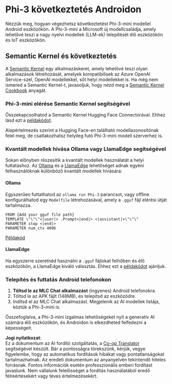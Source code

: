 <!--
CO_OP_TRANSLATOR_METADATA:
{
  "original_hash": "9481b07dda8f9715a5d1ff43fb27568b",
  "translation_date": "2025-07-16T20:15:30+00:00",
  "source_file": "md/01.Introduction/03/Android_Inference.md",
  "language_code": "hu"
}
-->
# **Phi-3 következtetés Androidon**

Nézzük meg, hogyan végezhetsz következtetést Phi-3-mini modellel Android eszközökön. A Phi-3-mini a Microsoft új modellcsaládja, amely lehetővé teszi a nagy nyelvi modellek (LLM-ek) telepítését élő eszközökön és IoT eszközökön.

## Semantic Kernel és következtetés

A [Semantic Kernel](https://github.com/microsoft/semantic-kernel) egy alkalmazáskeret, amely lehetővé teszi olyan alkalmazások létrehozását, amelyek kompatibilisek az Azure OpenAI Service-szel, OpenAI modellekkel, sőt helyi modellekkel is. Ha még nem ismered a Semantic Kernel-t, javasoljuk, hogy nézd meg a [Semantic Kernel Cookbook](https://github.com/microsoft/SemanticKernelCookBook?WT.mc_id=aiml-138114-kinfeylo) anyagát.

### Phi-3-mini elérése Semantic Kernel segítségével

Összekapcsolhatod a Semantic Kernel Hugging Face Connectorával. Ehhez lásd ezt a [példakódot](https://github.com/Azure-Samples/Phi-3MiniSamples/tree/main/semantickernel?WT.mc_id=aiml-138114-kinfeylo).

Alapértelmezés szerint a Hugging Face-en található modellazonosítónak felel meg, de csatlakozhatsz helyileg futó Phi-3-mini modell szerverhez is.

### Kvantált modellek hívása Ollama vagy LlamaEdge segítségével

Sokan előnyben részesítik a kvantált modellek használatát a helyi futtatáshoz. Az [Ollama](https://ollama.com/) és a [LlamaEdge](https://llamaedge.com) lehetőséget adnak egyéni felhasználóknak különböző kvantált modellek hívására:

#### Ollama

Egyszerűen futtathatod az `ollama run Phi-3` parancsot, vagy offline konfigurálhatod egy `Modelfile` létrehozásával, amely a `.gguf` fájl elérési útját tartalmazza.

```gguf
FROM {Add your gguf file path}
TEMPLATE \"\"\"<|user|> .Prompt<|end|> <|assistant|>\"\"\"
PARAMETER stop <|end|>
PARAMETER num_ctx 4096
```

[Példakód](https://github.com/Azure-Samples/Phi-3MiniSamples/tree/main/ollama?WT.mc_id=aiml-138114-kinfeylo)

#### LlamaEdge

Ha egyszerre szeretnéd használni a `.gguf` fájlokat felhőben és élő eszközökön, a LlamaEdge kiváló választás. Ehhez ezt a [példakódot](https://github.com/Azure-Samples/Phi-3MiniSamples/tree/main/wasm?WT.mc_id=aiml-138114-kinfeylo) ajánljuk.

### Telepítés és futtatás Android telefonokon

1. **Töltsd le az MLC Chat alkalmazást** (ingyenes) Android telefonokra.
2. Töltsd le az APK fájlt (148MB), és telepítsd az eszközödre.
3. Indítsd el az MLC Chat alkalmazást. Megjelenik az AI modellek listája, köztük a Phi-3-mini is.

Összefoglalva, a Phi-3-mini izgalmas lehetőségeket nyit a generatív AI számára élő eszközökön, és Androidon is elkezdheted felfedezni a képességeit.

**Jogi nyilatkozat**:  
Ez a dokumentum az AI fordító szolgáltatás, a [Co-op Translator](https://github.com/Azure/co-op-translator) segítségével készült. Bár a pontosságra törekszünk, kérjük, vegye figyelembe, hogy az automatikus fordítások hibákat vagy pontatlanságokat tartalmazhatnak. Az eredeti dokumentum az anyanyelvén tekintendő hiteles forrásnak. Fontos információk esetén professzionális emberi fordítást javaslunk. Nem vállalunk felelősséget a fordítás használatából eredő félreértésekért vagy téves értelmezésekért.